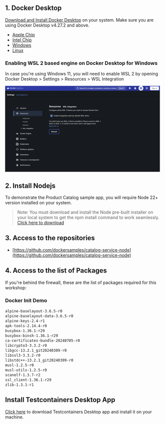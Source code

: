 ## 1. Docker Desktop

[Download and Install Docker Desktop](https://www.docker.com/products/docker-desktop/) on your system. Make sure you are using Docker Desktop v4.27.2 and above.

 - [Apple Chip](https://desktop.docker.com/mac/main/arm64/Docker.dmg)
 - [Intel Chip](https://desktop.docker.com/mac/main/amd64/Docker.dmg)
 - [Windows](https://desktop.docker.com/win/main/amd64/Docker%20Desktop%20Installer.exe)
 - [Linux](https://docs.docker.com/desktop/linux/install/)

### Enabling WSL 2 based engine on Docker Desktop for Windows

In case you're using Windows 11, you will need to enable WSL 2 by opening Docker Desktop > Settings > Resources > WSL Integration

![wsl2](images/wsl2.png)

## 2. Install Nodejs

To demonstrate the Product Catalog sample app, you will require Node 22+ version installed on your system.

> Note: You must download and install the Node pre-built installer on your local system to get the npm install command to work seamlessly. [Click here to download](https://nodejs.org/en/download/)

## 3. Access to the repositories

- [https://github.com/dockersamples/catalog-service-node](https://github.com/dockersamples/catalog-service-node) 

## 4. Access to the list of Packages

If you're behind the firewall, these are the list of packages required for this workshop:

### Docker Init Demo

```
alpine-baselayout-3.6.5-r0
alpine-baselayout-data-3.6.5-r0
alpine-keys-2.4-r1
apk-tools-2.14.4-r0
busybox-1.36.1-r29
busybox-binsh-1.36.1-r29
ca-certificates-bundle-20240705-r0
libcrypto3-3.3.2-r0
libgcc-13.2.1_git20240309-r0
libssl3-3.3.2-r0
libstdc++-13.2.1_git20240309-r0
musl-1.2.5-r0
musl-utils-1.2.5-r0
scanelf-1.3.7-r2
ssl_client-1.36.1-r29
zlib-1.3.1-r1
```

## Install Testcontainers Desktop App

[Click here](https://testcontainers.com/desktop/) to download Testcontainers Desktop app and install it on your machine.

